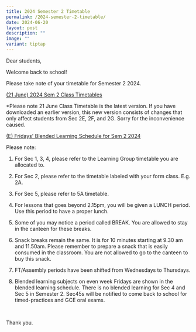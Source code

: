```yaml
---
title: 2024 Semester 2 Timetable
permalink: /2024-semester-2-timetable/
date: 2024-06-20
layout: post
description: ""
image: ""
variant: tiptap
---
```

<p>Dear students,</p>
<p>Welcome back to school!</p>
<p>Please take note of your timetable for Semester 2 2024.</p>
<p><a href="/files/21_June_v23__2024_Sem_2_Classes.pdf" rel="noopener noreferrer nofollow" target="_blank">(21 June) 2024 Sem 2 Class Timetables</a>
</p>
<p>*Please note 21 June Class Timetable is the latest version. If you have
downloaded an earlier version, this new version consists of changes that
only affect students from Sec 2E, 2F, and 2G. Sorry for the inconvenience
caused.</p>
<p></p>
<p><a href="/files/2024_Blended_Learning_TT_Sem_2__for_students_.pdf" rel="noopener noreferrer nofollow" target="_blank">(E) Fridays' Blended Learning Schedule for Sem 2 2024</a>
<br>
</p>
<p>Please note:</p>
<ol>
<li>
<p>For Sec 1, 3, 4, please refer to the Learning Group timetable you are
allocated to.</p>
</li>
<li>
<p>For Sec 2, please refer to the timetable labeled with your form class.
E.g. 2A.</p>
</li>
<li>
<p>For Sec 5, please refer to 5A timetable.</p>
</li>
<li>
<p>For lessons that goes beyond 2.15pm, you will be given a LUNCH period.
Use this period to have a proper lunch.</p>
</li>
<li>
<p>Some of you may notice a period called BREAK. You are allowed to stay
in the canteen for these breaks.&nbsp;</p>
</li>
<li>
<p>Snack breaks remain the same. It is for 10 minutes starting at 9.30 am
and 11.50am. Please remember to prepare a snack that is easily consumed
in the classroom. You are not allowed to go to the canteen to buy this
snack.&nbsp;&nbsp;</p>
</li>
<li>
<p>FT/Assembly periods have been shifted from Wednesdays to Thursdays.</p>
</li>
<li>
<p>Blended learning subjects on even week Fridays are shown in the blended
learning schedule. There is no blended learning for Sec 4 and Sec 5 in
Semester 2. Sec45s will be notified to come back to school for timed-practices
and GCE oral exams.</p>
</li>
</ol>
<p>
<br>
</p>
<p>Thank you.</p>
<p>
<br>
</p>